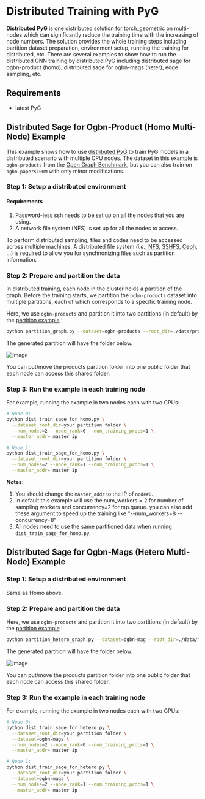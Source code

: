# Distributed Training with PyG

**[Distributed PyG](https://github.com/pyg-team/pytorch_geometric/tree/master/torch_geometric/distributed)** is one distributed solution for torch_geometric on multi-nodes which can significantly reduce the training time with the increasing of node numbers. The solution provides the whole training steps including partition dataset preparation, environment setup, running the training for distributed, etc. There are several examples to show how to run the distributed GNN training by distributed PyG including distributed sage for ogbn-product (homo), distributed sage for ogbn-mags (heter), edge sampling, etc.

## Requirements

- latest PyG

## Distributed Sage for Ogbn-Product (Homo Multi-Node) Example

This example shows how to use [distributed PyG](https://github.com/pyg-team/pytorch_geometric/tree/master/torch_geometric/distributed) to train PyG models in a distributed scenario with multiple CPU nodes. The dataset in this example is `ogbn-products` from the [Open Graph Benchmark](https://ogb.stanford.edu/), but you can also train on `ogbn-papers100M` with only minor modifications.

### Step 1: Setup a distributed environment

#### Requirements

1. Password-less ssh needs to be set up on all the nodes that you are using.
1. A network file system (NFS) is set up for all the nodes to access.

To perform distributed sampling, files and codes need to be accessed across multiple machines.
A distributed file system (*i.e.*, [NFS](https://wiki.archlinux.org/index.php/NFS), [SSHFS](https://www.digitalocean.com/community/tutorials/how-to-use-sshfs-to-mount-remote-file-systems-over-ssh), [Ceph](https://docs.ceph.com/en/latest/install), ...) is required to allow you for synchnonizing files such as partition information.

### Step 2: Prepare and partition the data

In distributed training, each node in the cluster holds a partition of the graph. Before the training starts, we partition the `ogbn-products` dataset into multiple partitions, each of which corresponds to a specific training node.

Here, we use `ogbn-products` and partition it into two partitions (in default) by the [partition example](https://github.com/pyg-team/pytorch_geometric/blob/master/examples/distributed/pyg/partition_graph.py) :

```bash
python partition_graph.py --dataset=ogbn-products --root_dir=./data/products --num_partitions=2
```

The generated partition will have the folder below.

![image](https://github.com/ZhengHongming888/pytorch_geometric/assets/33777424/1d375496-99d5-43f9-b1c3-ce345e2572c0)

You can put/move the products partition folder into one public folder that each node can access this shared folder.

### Step 3: Run the example in each training node

For example, running the example in two nodes each with two CPUs:

```bash
# Node 0:
python dist_train_sage_for_homo.py \
  --dataset_root_dir=your partition folder \
  --num_nodes=2 --node_rank=0 --num_training_procs=1 \
  --master_addr= master ip

# Node 1:
python dist_train_sage_for_homo.py \
  --dataset_root_dir=your partition folder \
  --num_nodes=2 --node_rank=1 --num_training_procs=1 \
  --master_addr= master ip
```

**Notes:**

1. You should change the `master_addr` to the IP of `node#0`.
1. In default this example will use the num_workers = 2 for number of sampling workers and concurrency=2 for mp.queue. you can also add these argument to speed up the training like "--num_workers=8 --concurrency=8"
1. All nodes need to use the same partitioned data when running `dist_train_sage_for_homo.py`.

## Distributed Sage for Ogbn-Mags (Hetero Multi-Node) Example

### Step 1: Setup a distributed environment

Same as Homo above.

### Step 2: Prepare and partition the data

Here, we use `ogbn-products` and partition it into two partitions (in default) by the [partition example](https://github.com/pyg-team/pytorch_geometric/blob/master/examples/distributed/pyg/partition_hetero_graph.py) :

```bash
python partition_hetero_graph.py --dataset=ogbn-mag --root_dir=./data/mag --num_partitions=2
```

The generated partition will have the folder below.

![image](https://github.com/ZhengHongming888/pytorch_geometric/assets/33777424/4d2e3212-d3e4-4f5a-bc91-38e92e32422e)

You can put/move the products partition folder into one public folder that each node can access this shared folder.

### Step 3: Run the example in each training node

For example, running the example in two nodes each with two GPUs:

```bash
# Node 0:
python dist_train_sage_for_hetero.py \
  --dataset_root_dir=your partition folder \
  --dataset=ogbn-mags \
  --num_nodes=2 --node_rank=0 --num_training_procs=1 \
  --master_addr= master ip

# Node 1:
python dist_train_sage_for_hetero.py \
  --dataset_root_dir=your partition folder \
  --dataset=ogbn-mags \
  --num_nodes=2 --node_rank=1 --num_training_procs=1 \
  --master_addr= master ip
```
